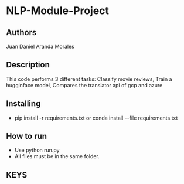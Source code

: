 
# NLP-Module-Project

## Authors
Juan Daniel Aranda Morales

## Description
This code performs 3 different tasks:
Classify movie reviews,
Train a hugginface model,
Compares the translator api of gcp and azure

## Installing
* pip install -r requirements.txt or conda install --file requirements.txt

## How to run
* Use python run.py
* All files must be in the same folder.

## KEYS